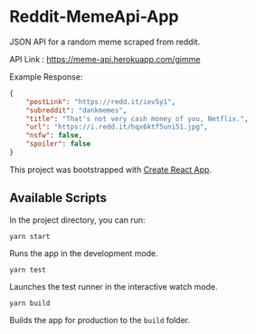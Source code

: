 # Reddit-MemeApi-App

JSON API for a random meme scraped from reddit.

API Link : https://meme-api.herokuapp.com/gimme

Example Response:

```json
{
    "postLink": "https://redd.it/iev5y1",
    "subreddit": "dankmemes",
    "title": "That's not very cash money of you, Netflix.",
    "url": "https://i.redd.it/hqx6ktf5uni51.jpg",
    "nsfw": false,
    "spoiler": false
}
```

This project was bootstrapped with [Create React App](https://github.com/facebook/create-react-app).

## Available Scripts

In the project directory, you can run:

```
yarn start
```

Runs the app in the development mode.

```
yarn test
```

Launches the test runner in the interactive watch mode.

```
yarn build
```

Builds the app for production to the `build` folder.
